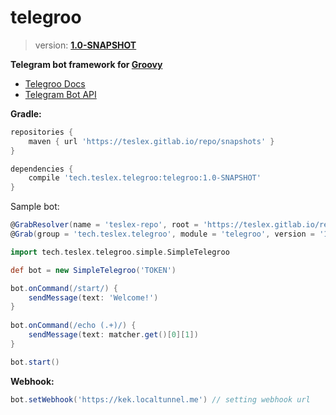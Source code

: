 # telegroo
> version: **[1.0-SNAPSHOT](https://gitlab.com/teslex/repo/tree/master/snapshots/tech/teslex/telegroo/telegroo)**

**Telegram bot framework for [Groovy](http://groovy-lang.org)**

- [Telegroo Docs](DOCS.md)
- [Telegram Bot API](https://core.telegram.org/bots/api)


**Gradle:**

```groovy
repositories {
	maven { url 'https://teslex.gitlab.io/repo/snapshots' }
}

dependencies {
	compile 'tech.teslex.telegroo:telegroo:1.0-SNAPSHOT'
}
```

Sample bot:

```groovy
@GrabResolver(name = 'teslex-repo', root = 'https://teslex.gitlab.io/repo/snapshots')
@Grab(group = 'tech.teslex.telegroo', module = 'telegroo', version = '1.0-SNAPSHOT')

import tech.teslex.telegroo.simple.SimpleTelegroo

def bot = new SimpleTelegroo('TOKEN')

bot.onCommand(/start/) {
	sendMessage(text: 'Welcome!')
}
	
bot.onCommand(/echo (.+)/) {
	sendMessage(text: matcher.get()[0][1])
}

bot.start()
```

**Webhook:**
```groovy
bot.setWebhook('https://kek.localtunnel.me') // setting webhook url
```
